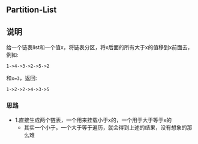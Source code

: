 ## Partition-List

## 说明
给一个链表list和一个值x，将链表分区，将x后面的所有大于x的值移到x前面去，例如:

```
1->4->3->2->5->2
```
和`x=3`，返回:

```
1->2->2->4->3->5
```

### 思路

* 1.直接生成两个链表，一个用来挂载小于x的，一个用于大于等于x的
	* 其实一个小于，一个大于等于遍历，就会得到上述的结果，没有想象的那么难